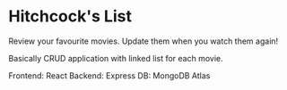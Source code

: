# Hitchcock's List
Review your favourite movies. Update them when you watch them again!

Basically CRUD application with linked list for each movie.

Frontend: React
Backend: Express
DB: MongoDB Atlas
